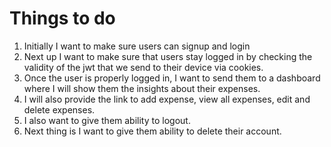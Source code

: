 # Things to do

1. Initially I want to make sure users can signup and login
2. Next up I want to make sure that users stay logged in by checking the validity of the jwt that we send to their device via cookies.
3. Once the user is properly logged in, I want to send them to a dashboard where I will show them the insights about their expenses. 
4. I will also provide the link to add expense, view all expenses, edit and delete expenses.
5. I also want to give them ability to logout. 
6. Next thing is I want to give them ability to delete their account.